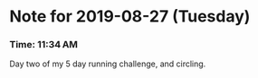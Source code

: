 # Note for 2019-08-27 (Tuesday)
### Time: 11:34 AM

Day two of my 5 day running challenge, and circling.
